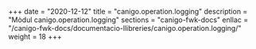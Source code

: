 +++
date        = "2020-12-12"
title       = "canigo.operation.logging"
description = "Mòdul canigo.operation.logging"
sections    = "canigo-fwk-docs"
enllac		= "/canigo-fwk-docs/documentacio-llibreries/canigo.operation.logging/"
weight		= 18
+++
